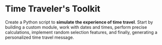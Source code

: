 # Time Traveler's Toolkit

Create a Python script to **simulate the experience of time travel**. Start by building a custom module, work with dates and times, perform precise calculations, implement random selection features, and finally, generating a personalized time travel message.
